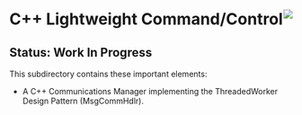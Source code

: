 # C++ Lightweight Command/Control <img style="float: right;" src="../../images/iwaytechnology284x60.gif" />

## Status: Work In Progress

This subdirectory contains these important elements:

- A C++ Communications Manager implementing the ThreadedWorker Design Pattern (MsgCommHdlr).

